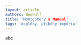```yaml
---
layout: article
authors: Beowulf
title: 'Montgomery's Manual'
tags: 'doplňky, příběhy impéria'
---
```


abc